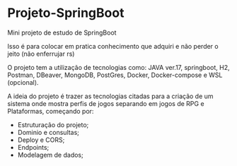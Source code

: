 # Projeto-SpringBoot

Mini projeto de estudo de SpringBoot

Isso é para colocar em pratica conhecimento que adquiri e não perder o jeito
(não enferrujar rs)


O projeto tem a utilização de tecnologias como: JAVA ver.17, springboot, H2, Postman,
DBeaver, MongoDB, PostGres, Docker, Docker-compose e WSL (opcional).

A ideia do projeto é trazer as tecnologias citadas para a criação de um sistema onde mostra perfis 
de jogos separando em jogos de RPG e Plataformas, começando por:
- Estruturação do projeto;
- Dominio e consultas;
- Deploy e CORS;
- Endpoints;
- Modelagem de dados;
